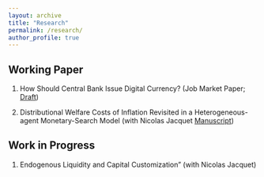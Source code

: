 ```yaml
---
layout: archive
title: "Research"
permalink: /research/
author_profile: true
---
```


Working Paper
-----
1. How Should Central Bank Issue Digital Currency? (Job Market Paper; [Draft](/assets/draft_papers/JMP.pdf))

2. Distributional Welfare Costs of Inflation Revisited in a Heterogeneous-agent Monetary-Search Model (with Nicolas Jacquet [Manuscript](/assets/draft_papers/manuscript_ch1.pdf))

Work in Progress
-----
1. Endogenous Liquidity and Capital Customization” (with Nicolas Jacquet)


